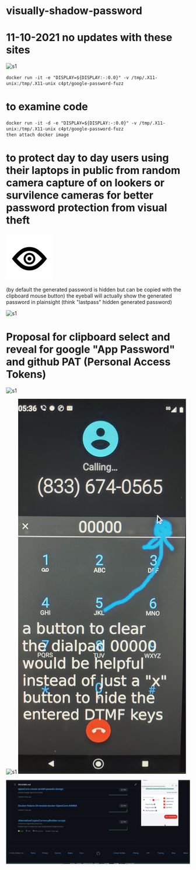 # visually-shadow-password 
# 11-10-2021 no updates with these sites

![s1](https://github.com/c4pt000/GITHUB.COM-GOOGLE.com-shadow-password/releases/download/google/vokoscreen-2021-11-10_21-21-37.gif)

```
docker run -it -e "DISPLAY=${DISPLAY:-:0.0}" -v /tmp/.X11-unix:/tmp/.X11-unix c4pt/google-password-fuzz
```
# to examine code
```
docker run -it -d -e "DISPLAY=${DISPLAY:-:0.0}" -v /tmp/.X11-unix:/tmp/.X11-unix c4pt/google-password-fuzz
then attach docker image
```

# to protect day to day users using their laptops in public from random camera capture of on lookers or survilence cameras for better password protection from visual theft 

![s1](https://raw.githubusercontent.com/c4pt000/GITHUB.COM-GOOGLE.com-shadow-password/main/eye.png)

(by default the generated password is hidden but can be copied with the clipboard mouse button) the eyeball will actually show the generated password in plainsight (think "lastpass" hidden generated password)

![s1](https://i.imgur.com/Uh4c389.png)

# Proposal for clipboard select and reveal for google "App Password" and github PAT (Personal Access Tokens)

![s1](https://raw.githubusercontent.com/c4pt000/shadow-password/main/github-fuzz-clipboard-select-pass.reveal.png)


![s1](https://raw.githubusercontent.com/c4pt000/shadow-password/main/google-password-shadow.png)
![s1](https://raw.githubusercontent.com/c4pt000/GITHUB.COM-GOOGLE.com-shadow-password/main/IMG_20211018_075741702_HDR.jpg)

![s1](https://raw.githubusercontent.com/c4pt000/GITHUB.COM-GOOGLE.com-shadow-password/main/Screenshot%20at%202021-11-10%2021-59-31.png)
